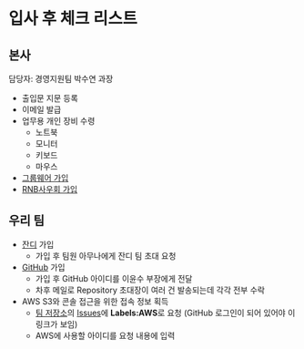 # 입사 후 체크 리스트

## 본사
담당자: 경영지원팀 박수연 과장

- 출입문 지문 등록
- 이메일 발급
- 업무용 개인 장비 수령
  - 노트북
  - 모니터
  - 키보드
  - 마우스
- [그룹웨어 가입](groupware.md)
- [RNB사우회 가입](cafe.md)

## 우리 팀
- [잔디](https://www.jandi.com) 가입
  - 가입 후 팀원 아무나에게 잔디 팀 초대 요청
- [GitHub](https://github.com) 가입
  - 가입 후 GitHub 아이디를 이윤수 부장에게 전달
  - 차후 메일로 Repository 초대장이 여러 건 발송되는데 각각 전부 수락
- AWS S3와 콘솔 접근을 위한 접속 정보 획득
  - [팀 저장소](https://github.com/rnb-rpa/Team)의 [Issues](https://github.com/rnb-rpa/Team/issues/new)에 **Labels:AWS**로 요청 (GitHub 로그인이 되어 있어야 이 링크가 보임)
  - AWS에 사용할 아이디를 요청 내용에 입력
